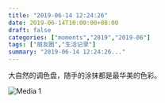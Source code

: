 ```yaml
---
title: "2019-06-14 12:24:26"
date: 2019-06-14T10:00:00+08:00
draft: false
categories: ["moments","2019","2019-06"]
tags: ["朋友圈","生活记录"]
summary: "2019-06-14 12:24:26..."
---
```


大自然的调色盘，随手的涂抹都是最华美的色彩。

![Media 1](/Moments/photos/2019-06-14/201906141224260.jpg)

